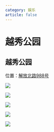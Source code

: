 ```yaml
---
category: 娱乐
article: false
---
```


# 越秀公园

## 越秀公园

<i class="fa-solid fa-location-dot"></i> 位置：<a href="https://ditu.amap.com/place/B00140BNNF" target="_blank">解放北路988号</a>

![](https://img.sherry4869.com/blog/life/play/china/guangdong/guangzhou/yx/yxgy/img.jpg)

![](https://img.sherry4869.com/blog/life/play/china/guangdong/guangzhou/yx/yxgy/img_2.jpg)

![](https://img.sherry4869.com/blog/life/play/china/guangdong/guangzhou/yx/yxgy/img_5.jpg)

![](https://img.sherry4869.com/blog/life/play/china/guangdong/guangzhou/yx/yxgy/img_3.jpg)

![](https://img.sherry4869.com/blog/life/play/china/guangdong/guangzhou/yx/yxgy/img_4.jpg)